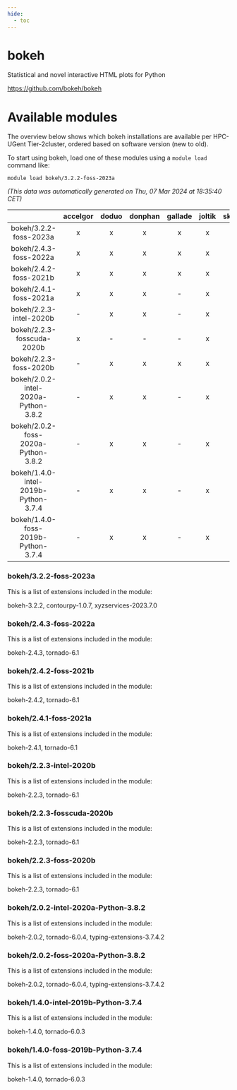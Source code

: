 ```yaml
---
hide:
  - toc
---
```


bokeh
=====


Statistical and novel interactive HTML plots for Python

https://github.com/bokeh/bokeh
# Available modules


The overview below shows which bokeh installations are available per HPC-UGent Tier-2cluster, ordered based on software version (new to old).

To start using bokeh, load one of these modules using a `module load` command like:

```shell
module load bokeh/3.2.2-foss-2023a
```

*(This data was automatically generated on Thu, 07 Mar 2024 at 18:35:40 CET)*  

| |accelgor|doduo|donphan|gallade|joltik|skitty|
| :---: | :---: | :---: | :---: | :---: | :---: | :---: |
|bokeh/3.2.2-foss-2023a|x|x|x|x|x|x|
|bokeh/2.4.3-foss-2022a|x|x|x|x|x|x|
|bokeh/2.4.2-foss-2021b|x|x|x|x|x|x|
|bokeh/2.4.1-foss-2021a|x|x|x|-|x|x|
|bokeh/2.2.3-intel-2020b|-|x|x|-|x|x|
|bokeh/2.2.3-fosscuda-2020b|x|-|-|-|x|-|
|bokeh/2.2.3-foss-2020b|-|x|x|x|x|x|
|bokeh/2.0.2-intel-2020a-Python-3.8.2|-|x|x|-|x|x|
|bokeh/2.0.2-foss-2020a-Python-3.8.2|-|x|x|-|x|x|
|bokeh/1.4.0-intel-2019b-Python-3.7.4|-|x|x|-|x|x|
|bokeh/1.4.0-foss-2019b-Python-3.7.4|-|x|x|-|x|x|


### bokeh/3.2.2-foss-2023a

This is a list of extensions included in the module:

bokeh-3.2.2, contourpy-1.0.7, xyzservices-2023.7.0

### bokeh/2.4.3-foss-2022a

This is a list of extensions included in the module:

bokeh-2.4.3, tornado-6.1

### bokeh/2.4.2-foss-2021b

This is a list of extensions included in the module:

bokeh-2.4.2, tornado-6.1

### bokeh/2.4.1-foss-2021a

This is a list of extensions included in the module:

bokeh-2.4.1, tornado-6.1

### bokeh/2.2.3-intel-2020b

This is a list of extensions included in the module:

bokeh-2.2.3, tornado-6.1

### bokeh/2.2.3-fosscuda-2020b

This is a list of extensions included in the module:

bokeh-2.2.3, tornado-6.1

### bokeh/2.2.3-foss-2020b

This is a list of extensions included in the module:

bokeh-2.2.3, tornado-6.1

### bokeh/2.0.2-intel-2020a-Python-3.8.2

This is a list of extensions included in the module:

bokeh-2.0.2, tornado-6.0.4, typing-extensions-3.7.4.2

### bokeh/2.0.2-foss-2020a-Python-3.8.2

This is a list of extensions included in the module:

bokeh-2.0.2, tornado-6.0.4, typing-extensions-3.7.4.2

### bokeh/1.4.0-intel-2019b-Python-3.7.4

This is a list of extensions included in the module:

bokeh-1.4.0, tornado-6.0.3

### bokeh/1.4.0-foss-2019b-Python-3.7.4

This is a list of extensions included in the module:

bokeh-1.4.0, tornado-6.0.3